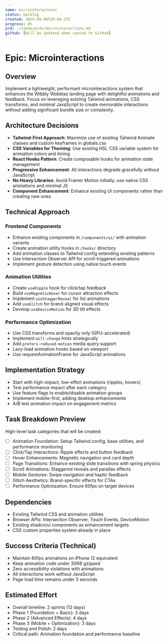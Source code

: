 ```yaml
---
name: microinteractions
status: backlog
created: 2025-09-08T20:04:23Z
progress: 0%
prd: .claude/prds/microinteractions.md
github: [Will be updated when synced to GitHub]
---
```


# Epic: Microinteractions

## Overview
Implement a lightweight, performant microinteractions system that enhances the Wibbly Wobblaz landing page with delightful animations and feedback. Focus on leveraging existing Tailwind animations, CSS transforms, and minimal JavaScript to create memorable interactions without adding significant bundle size or complexity.

## Architecture Decisions
- **Tailwind-First Approach**: Maximize use of existing Tailwind Animate classes and custom keyframes in globals.css
- **CSS Variables for Theming**: Use existing HSL CSS variable system for animation colors and timing
- **React Hooks Pattern**: Create composable hooks for animation state management
- **Progressive Enhancement**: All interactions degrade gracefully without JavaScript
- **No Heavy Libraries**: Avoid Framer Motion initially; use native CSS animations and minimal JS
- **Component Enhancement**: Enhance existing UI components rather than creating new ones

## Technical Approach
### Frontend Components
- Enhance existing components in `/components/ui/` with animation variants
- Create animation utility hooks in `/hooks/` directory
- Add animation classes to Tailwind config extending existing patterns
- Use Intersection Observer API for scroll-triggered animations
- Implement gesture detection using native touch events

### Animation Utilities
- Create `useRipple` hook for click/tap feedback
- Build `useMagneticHover` for cursor attraction effects
- Implement `useStaggerReveal` for list animations
- Add `useGlitch` for brand-aligned visual effects
- Develop `useDeviceMotion` for 3D tilt effects

### Performance Optimization
- Use CSS transforms and opacity only (GPU-accelerated)
- Implement `will-change` hints strategically
- Add `prefers-reduced-motion` media query support
- Lazy-load animation hooks based on viewport
- Use requestAnimationFrame for JavaScript animations

## Implementation Strategy
- Start with high-impact, low-effort animations (ripples, hovers)
- Test performance impact after each category
- Use feature flags to enable/disable animation groups
- Implement mobile-first, adding desktop enhancements
- A/B test animation impact on engagement metrics

## Task Breakdown Preview
High-level task categories that will be created:
- [ ] Animation Foundation: Setup Tailwind config, base utilities, and performance monitoring
- [ ] Click/Tap Interactions: Ripple effects and button feedback
- [ ] Hover Enhancements: Magnetic navigation and card depth
- [ ] Page Transitions: Enhance existing slide transitions with spring physics
- [ ] Scroll Animations: Staggered reveals and parallax effects
- [ ] Mobile Gestures: Swipe navigation and haptic feedback
- [ ] Glitch Aesthetics: Brand-specific effects for CTAs
- [ ] Performance Optimization: Ensure 60fps on target devices

## Dependencies
- Existing Tailwind CSS and animation utilities
- Browser APIs: Intersection Observer, Touch Events, DeviceMotion
- Existing shadcn/ui components as enhancement targets
- CSS custom properties system already in place

## Success Criteria (Technical)
- Maintain 60fps animations on iPhone 12 equivalent
- Keep animation code under 30KB gzipped
- Zero accessibility violations with animations
- All interactions work without JavaScript
- Page load time remains under 3 seconds

## Estimated Effort
- Overall timeline: 2 sprints (12 days)
- Phase 1 (Foundation + Basic): 3 days
- Phase 2 (Advanced Effects): 4 days
- Phase 3 (Mobile + Optimization): 3 days
- Testing and Polish: 2 days
- Critical path: Animation foundation and performance baseline